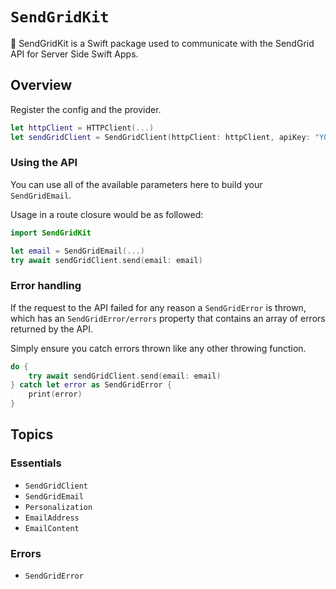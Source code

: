 # ``SendGridKit``

📧 SendGridKit is a Swift package used to communicate with the SendGrid API for Server Side Swift Apps.

## Overview

Register the config and the provider.

```swift
let httpClient = HTTPClient(...)
let sendGridClient = SendGridClient(httpClient: httpClient, apiKey: "YOUR_API_KEY")
```

### Using the API

You can use all of the available parameters here to build your ``SendGridEmail``.

Usage in a route closure would be as followed:

```swift
import SendGridKit

let email = SendGridEmail(...)
try await sendGridClient.send(email: email)
```

### Error handling

If the request to the API failed for any reason a ``SendGridError`` is thrown, which has an ``SendGridError/errors`` property that contains an array of errors returned by the API.

Simply ensure you catch errors thrown like any other throwing function.

```swift
do {
    try await sendGridClient.send(email: email)
} catch let error as SendGridError {
    print(error)
}
```

## Topics

### Essentials

- ``SendGridClient``
- ``SendGridEmail``
- ``Personalization``
- ``EmailAddress``
- ``EmailContent``

### Errors

- ``SendGridError``
